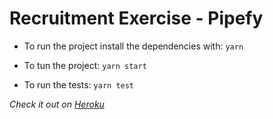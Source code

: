 # Recruitment Exercise - Pipefy

-  To run the project install the dependencies with: 
`yarn`

- To tun the project:
`yarn start`

- To run the tests:
`yarn test`

*Check it out on [Heroku](https://pipefy-recruitment-test.herokuapp.com/)*

